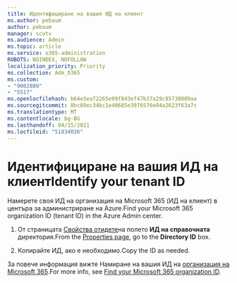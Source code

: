 ```yaml
---
title: Идентифициране на вашия ИД на клиент
ms.author: pebaum
author: pebaum
manager: scotv
ms.audience: Admin
ms.topic: article
ms.service: o365-administration
ROBOTS: NOINDEX, NOFOLLOW
localization_priority: Priority
ms.collection: Adm_O365
ms.custom:
- "9002889"
- "5517"
ms.openlocfilehash: b64e3ea72265e99f843ef47b37a29c85738009aa
ms.sourcegitcommit: 8bc60ec34bc1e40685e3976576e04a2623f63a7c
ms.translationtype: MT
ms.contentlocale: bg-BG
ms.lasthandoff: 04/15/2021
ms.locfileid: "51834036"
---
```

# <a name="identify-your-tenant-id"></a><span data-ttu-id="3aa57-102">Идентифициране на вашия ИД на клиент</span><span class="sxs-lookup"><span data-stu-id="3aa57-102">Identify your tenant ID</span></span>

<span data-ttu-id="3aa57-103">Намерете своя ИД на организация на Microsoft 365 (ИД на клиент) в центъра за администриране на Azure.</span><span class="sxs-lookup"><span data-stu-id="3aa57-103">Find your Microsoft 365 organization ID (tenant ID) in the Azure Admin center.</span></span>

1. <span data-ttu-id="3aa57-104">От страницата [Свойства отидете](https://aka.ms/AzurePropertiesPage)на полето **ИД на справочната** директория.</span><span class="sxs-lookup"><span data-stu-id="3aa57-104">From the [Properties page](https://aka.ms/AzurePropertiesPage), go to the **Directory ID** box.</span></span>

2. <span data-ttu-id="3aa57-105">Копирайте ИД, ако е необходимо.</span><span class="sxs-lookup"><span data-stu-id="3aa57-105">Copy the ID as needed.</span></span>

<span data-ttu-id="3aa57-106">За повече информация вижте Намиране на вашия ИД на [организация на Microsoft 365](https://docs.microsoft.com/onedrive/find-your-office-365-tenant-id).</span><span class="sxs-lookup"><span data-stu-id="3aa57-106">For more info, see [Find your Microsoft 365 organization ID](https://docs.microsoft.com/onedrive/find-your-office-365-tenant-id).</span></span>

